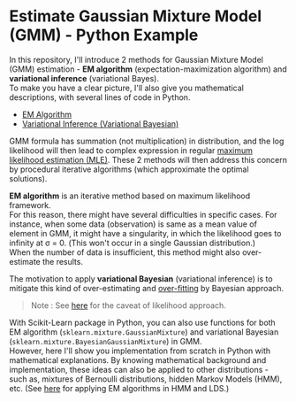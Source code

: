 # Estimate Gaussian Mixture Model (GMM) - Python Example

In this repository, I'll introduce 2 methods for Gaussian Mixture Model (GMM) estimation - **EM algorithm** (expectation-maximization algorithm) and **variational inference** (variational Bayes).<br>
To make you have a clear picture, I'll also give you mathematical descriptions, with several lines of code in Python.

- [EM Algorithm](./01-gmm-em-algorithm.ipynb)
- [Variational Inference (Variational Bayesian)](02-gmm-variational-inference.ipynb)

GMM formula has summation (not multiplication) in distribution, and the log likelihood will then lead to complex expression in regular [maximum likelihood estimation (MLE)](https://tsmatz.wordpress.com/2017/08/30/regression-in-machine-learning-math-for-beginners/). These 2 methods will then address this concern by procedural iterative algorithms (which approximate the optimal solutions).

**EM algorithm** is an iterative method based on maximum likelihood framework.<br>
For this reason, there might have several difficulties in specific cases. For instance, when some data (observation) is same as a mean value of element in GMM, it might have a singularity, in which the likelihood goes to infinity at &sigma; = 0. (This won't occur in a single Gaussian distribution.)<br>
When the number of data is insufficient, this method might also over-estimate the results.

The motivation to apply **variational Bayesian** (variational inference) is to mitigate this kind of over-estimating and [over-fitting](https://tsmatz.wordpress.com/2017/09/13/overfitting-for-regression-and-deep-learning/) by Bayesian approach.

> Note : See [here](https://tsmatz.wordpress.com/2017/08/30/regression-in-machine-learning-math-for-beginners/) for the caveat of likelihood approach.

With Scikit-Learn package in Python, you can also use functions for both EM algorithm (```sklearn.mixture.GaussianMixture```) and variational Bayesian (```sklearn.mixture.BayesianGaussianMixture```) in GMM.<br>
However, here I'll show you implementation from scratch in Python with mathematical explanations. By knowing mathematical background and implementation, these ideas can also be applied to other distributions - such as, mixtures of Bernoulli distributions, hidden Markov Models (HMM), etc. (See [here](https://github.com/tsmatz/hmm-lds-em-algorithm) for applying EM algorithms in HMM and LDS.)

